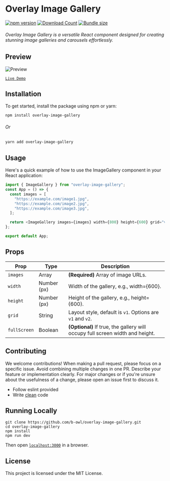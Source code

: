 # Overlay Image Gallery

[![npm version](https://badge.fury.io/js/overlay-image-gallery.svg)](https://badge.fury.io/js/overlay-image-gallery)
[![Download Count](http://img.shields.io/npm/dm/overlay-image-gallery.svg?style=flat)](https://www.npmjs.com/package/overlay-image-gallery)
[![Bundle size](https://badgen.net/bundlephobia/minzip/overlay-image-gallery)](https://bundlephobia.com/package/overlay-image-gallery)

###### Overlay Image Gallery is a versatile React component designed for creating stunning image galleries and carousels effortlessly.

## Preview

![Preview](https://i.imgur.com/85PRv0b.gif)

[`Live Demo`](https://b-owl.github.io/overlay-image-gallery/)

## Installation

To get started, install the package using npm or yarn:

```bash
npm install overlay-image-gallery
```

###### Or

```bash
yarn add overlay-image-gallery
```

## Usage

Here's a quick example of how to use the ImageGallery component in your React application:

```js
import { ImageGallery } from "overlay-image-gallery";
const App = () => {
  const images = [
    "https://example.com/image1.jpg",
    "https://example.com/image2.jpg",
    "https://example.com/image3.jpg",
  ];

  return <ImageGallery images={images} width={800} height={600} grid="v1" />;
};

export default App;
```

## Props

| **Prop**     | **Type**    | **Description**                                                               |
| ------------ | ----------- | ----------------------------------------------------------------------------- |
| `images`     | Array       | **(Required)** Array of image URLs.                                           |
| `width`      | Number (px) | Width of the gallery, e.g., width={600}.                                      |
| `height`     | Number (px) | Height of the gallery, e.g., height={600}.                                    |
| `grid`       | String      | Layout style, default is `v1`. Options are `v1` and `v2`.                     |
| `fullScreen` | Boolean     | **(Optional)** If true, the gallery will occupy full screen width and height. |

## Contributing

We welcome contributions! When making a pull request, please focus on a specific issue. Avoid combining multiple changes in one PR. Describe your feature or implementation clearly. For major changes or if you're unsure about the usefulness of a change, please open an issue first to discuss it.

- Follow eslint provided
- Write [clean](https://github.com/ryanmcdermott/clean-code-javascript) code

## Running Locally

```
git clone https://github.com/b-owl/overlay-image-gallery.git
cd overlay-image-gallery
npm install
npm run dev
```

Then open [`localhost:3000`](http://localhost:3000) in a browser.

## License

This project is licensed under the MIT License.
